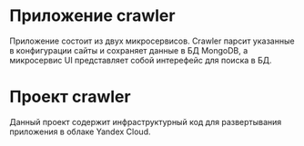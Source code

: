# Приложение crawler

Приложение состоит из двух микросервисов. Crawler парсит указанные в конфигурации сайты и сохраняет данные в БД MongoDB, а микросервис UI представляет собой интерефейс для поиска в БД. 

# Проект crawler

Данный проект содержит инфраструктурный код для развертывания приложения в облаке Yandex Cloud.
